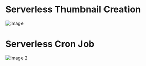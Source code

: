 
# Serverless Thumbnail Creation

![image](Pasted_image_20240421170000.png)


# Serverless Cron Job

![image 2](Pasted_image_20240421170030.png)